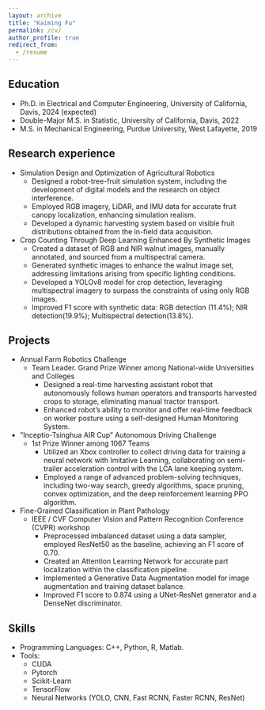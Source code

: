 ```yaml
---
layout: archive
title: "Kaiming Fu"
permalink: /cv/
author_profile: true
redirect_from:
  - /resume
---
```

<!-- You can download a PDF copy of my resume [here](../files/KaimingFu_Resume.pdf).-->

Education
-----
* Ph.D. in Electrical and Computer Engineering, University of California, Davis, 2024 (expected)
* Double-Major M.S. in Statistic, University of California, Davis, 2022
* M.S. in Mechanical Engineering, Purdue University, West Lafayette, 2019

Research experience
-----
* Simulation Design and Optimization of Agricultural Robotics
  * Designed a robot-tree-fruit simulation system, including the development of digital models and the research on object interference.
  * Employed RGB imagery, LiDAR, and IMU data for accurate fruit canopy localization, enhancing simulation realism.
  * Developed a dynamic harvesting system based on visible fruit distributions obtained from the in-field data acquisition.
* Crop Counting Through Deep Learning Enhanced By Synthetic Images
  * Created a dataset of RGB and NIR walnut images, manually annotated, and sourced from a multispectral camera.
  * Generated synthetic images to enhance the walnut image set, addressing limitations arising from specific lighting conditions.
  * Developed a YOLOv8 model for crop detection, leveraging multispectral imagery to surpass the constraints of using only RGB images.
  * Improved F1 score with synthetic data: RGB detection (11.4%); NIR detection(19.9%); Multispectral detection(13.8%).

Projects
-----
* Annual Farm Robotics Challenge
  * Team Leader. Grand Prize Winner among National-wide Universities and Colleges
    * Designed a real-time harvesting assistant robot that autonomously follows human operators and transports harvested crops to storage, eliminating manual tractor transport.
    * Enhanced robot’s ability to monitor and offer real-time feedback on worker posture using a self-designed Human Monitoring System.
* ”Inceptio-Tsinghua AIR Cup” Autonomous Driving Challenge
  * 1st Prize Winner among 1067 Teams
    * Utilized an Xbox controller to collect driving data for training a neural network with Imitative Learning, collaborating on semi-trailer acceleration control with the LCA lane keeping system.
    * Employed a range of advanced problem-solving techniques, including two-way search, greedy algorithms, space pruning, convex optimization, and the deep reinforcement learning PPO algorithm.
* Fine-Grained Classification in Plant Pathology
  * IEEE / CVF Computer Vision and Pattern Recognition Conference (CVPR) workshop
    * Preprocessed imbalanced dataset using a data sampler, employed ResNet50 as the baseline, achieving an F1 score of 0.70.
    * Created an Attention Learning Network for accurate part localization within the classification pipeline.
    * Implemented a Generative Data Augmentation model for image augmentation and training dataset balance.
    * Improved F1 score to 0.874 using a UNet-ResNet generator and a DenseNet discriminator.

Skills
-----
* Programming Languages: C++, Python, R, Matlab.
* Tools:
  * CUDA
  * Pytorch
  * Scikit-Learn
  * TensorFlow
  * Neural Networks (YOLO, CNN, Fast RCNN, Faster RCNN, ResNet)

